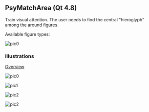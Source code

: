## PsyMatchArea (Qt 4.8)
Train visual attention. The user needs to find the central "hieroglyph" among the around figures.

Available figure types:

![pic0](https://habrastorage.org/files/ad2/c88/e28/ad2c88e2802644a0b388fe48b1ae6b76.png)

### Illustrations

[Overview](https://habrahabr.ru/post/277049/)

![pic0](https://habrastorage.org/files/93c/165/42e/93c16542e0904cf4a444a07a6b93c9d3.gif)

![pic1](https://habrastorage.org/files/9a3/95b/f99/9a395bf99a8142daa0629df1a76d2f28.png)

![pic2](https://habrastorage.org/files/4fe/160/b27/4fe160b271784146be50de97988870c1.png)

![pic2](https://habrastorage.org/files/422/c71/b2e/422c71b2e6fe4803b2a7abe59e5c6d52.png)


